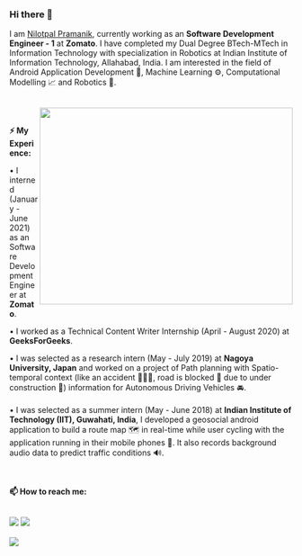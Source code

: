 ### Hi there 👋

I am <a href="https://www.linkedin.com/in/pramaniknilotpal/"> Nilotpal Pramanik</a>, currently working as an **Software Development Engineer - 1** at **Zomato**. I have completed my Dual Degree BTech-MTech in Information Technology with specialization in Robotics at Indian Institute of Information Technology, Allahabad, India. I am interested in the field of Android Application Development 📱, Machine Learning ⚙️, Computational Modelling 📈 and Robotics 🤖.

</br>
<img align="right" height="350px" width="450px" src="https://raw.githubusercontent.com/abhisheknaiidu/abhisheknaiidu/master/code.gif"/>
</br>


<b>⚡ My Experience:</b>

• I interned (January - June 2021) as an Software Development Engineer at **Zomato**.

• I worked as a Technical Content Writer Internship (April - August 2020) at **GeeksForGeeks**.

•  I was selected as a research intern (May - July 2019) at **Nagoya University, Japan** and worked on a project of Path planning with Spatio-temporal context (like an accident 🚗💥🚕, road is blocked 🚫 due to under construction 🚧) information for Autonomous Driving Vehicles 🚘.</br>
</br>
•  I was selected as a summer intern (May - June 2018) at **Indian Institute of Technology (IIT), Guwahati, India**, I developed a geosocial android application to build a route map 🗺️ in real-time while user cycling with the application running in their mobile phones 📲. It also records background audio data to predict traffic conditions 🔊. </br>

</br>

<b>📫 How to reach me: </b>
</br>
</br>

<!--
<a href="https://github.com/goodday451999"><img height="30px" width="30px" src="https://cdn.pixabay.com/photo/2017/08/05/11/24/logo-2582757__340.png"/></a>
<a href="https://www.linkedin.com/in/pramaniknilotpal/"><img height="30px" width="30px" src="https://cdn.pixabay.com/photo/2017/08/22/11/56/linked-in-2668700__340.png"/></a>
-->

<img src="https://img.shields.io/badge/Linkedin-Nilotpal_Pramanik-blue?style=plastic-square&logo=Linkedin&logoColor=blue&color=brightGreen&link=https://www.linkedin.com/in/pramaniknilotpal" >
<img src="https://img.shields.io/badge/Gmail-IRM2016501@iiita.ac.in-red?style=plastic&logo=Gmail&logoColor=red&color=brightGreen" >
</br>
</br>

<img src="https://github-readme-stats.vercel.app/api?username=goodday451999&show_icons=true&title_color=ffffff&icon_color=bb2acf&text_color=daf7dc&bg_color=151515"/>


<!--
**goodday451999/goodday451999** is a ✨ _special_ ✨ repository because its `README.md` (this file) appears on your GitHub profile.

Here are some ideas to get you started:

- 🔭 I’m currently working on ...
- 🌱 I’m currently learning ...
- 👯 I’m looking to collaborate on ...
- 🤔 I’m looking for help with ...
- 💬 Ask me about ...
- 📫 How to reach me: ...
- 😄 Pronouns: ...
- ⚡ Fun fact: ...
-->
